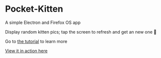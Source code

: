Pocket-Kitten
=============

A simple Electron and Firefox OS app

Display random kitten pics; tap the screen to refresh and get an new one 💌

Go to [the tutorial](./tutorial/tutorial.md) to learn more

[View it in action here](https://floflispull.github.io/Pocket-Kitten/)
